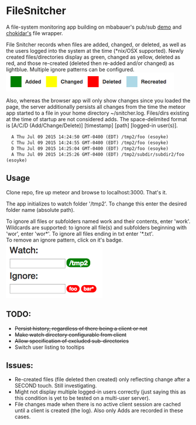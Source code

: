 # FileSnitcher

A file-system monitoring app building on mbabauer's pub/sub <a href="https://github.com/mbabauer/meteor_publicationsDemo">demo</a> and <a href="https://github.com/paulmillr/chokidar">chokidar's</a> file wrapper.

File Snitcher records when files are added, changed, or deleted, as well as the users logged into the system at the time (*nix/OSX supported). Newly created files/directories display as green, changed as yellow, deleted as red, and those re-created (deleted then re-added and/or changed) as lightblue. Multiple ignore patterns can be configured.<br>
<img src="public/legend_hor.png"/>

Also, whereas the browser app will only show changes since you loaded the page, the server additionally persists all changes from the time the meteor app started to a file in your home directory ~/snitcher.log. Files/dirs existing at the time of startup are not considered adds. The space-delimited format is [A/C/D (Add/Change/Delete)] [timestamp] [path] [logged-in user(s)].

```
  A Thu Jul 09 2015 14:24:50 GMT-0400 (EDT) /tmp2/foo (esoyke)
  C Thu Jul 09 2015 14:24:55 GMT-0400 (EDT) /tmp2/foo (esoyke)
  D Thu Jul 09 2015 14:25:04 GMT-0400 (EDT) /tmp2/foo (esoyke)
  A Thu Jul 09 2015 14:25:26 GMT-0400 (EDT) /tmp2/subdir/subdir2/foo (esoyke)
```
<a name="usage"></a>
## Usage
Clone repo, fire up meteor and browse to localhost:3000. That's it.

The app initializes to watch folder '/tmp2'. To change this enter the desired folder name (absolute path).

To ignore all files or subfolders named work and their contents, enter 'work'. Wildcards are supported: to ignore all file(s) and subfolders beginning with 'wor', enter 'wor*'. To ignore all files ending in txt enter '*.txt'.<br>
To remove an ignore pattern, click on it's badge.<br>
<img src="public/snitcherDirs.png"/>

## TODO:
* ~~Persist history, regardless of there being a client or not~~
* ~~Make watch directory configurable from client~~
* ~~Allow specification of excluded sub-directories~~
* Switch user listing to tooltips

## Issues:
* Re-created files (file deleted then created) only reflecting change after a SECOND touch. Still investigating.
* Might not display multiple logged-in users correctly (just saying this as this condition is yet to be tested on a multi-user server).
* File changes made when there is no active client session are cached until a client is created (the log). Also only Adds are recorded in these cases.
